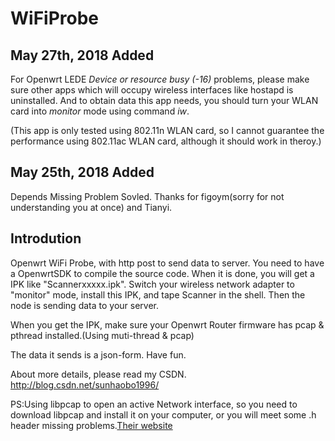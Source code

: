 # WiFiProbe
## May 27th, 2018 Added ##
For Openwrt LEDE *Device or resource busy (-16)* problems, please make sure other apps which will occupy wireless interfaces like hostapd is uninstalled. And to obtain data this app needs, you should turn your WLAN card into *monitor* mode using command *iw*.

(This app is only tested using 802.11n WLAN card, so I cannot guarantee the performance using 802.11ac WLAN card, although it should work in theroy.)

## May 25th, 2018 Added ##

Depends Missing Problem Sovled. Thanks for figoym(sorry for not understanding you at once) and Tianyi.

## Introdution
Openwrt WiFi Probe, with http post to send data to server.
You need to have a OpenwrtSDK to compile the source code. When it is done, you will get a IPK like "Scannerxxxxx.ipk".
Switch your wireless network adapter to "monitor" mode, install this IPK, and tape Scanner in the shell. Then the node is sending data to your server.

When you get the IPK, make sure your Openwrt Router firmware has pcap & pthread installed.(Using muti-thread & pcap)

The data it sends is a json-form. Have fun.

About more details, please read my CSDN.
http://blog.csdn.net/sunhaobo1996/

PS:Using libpcap to open an active Network interface, so you need to download libpcap and install it on your computer, or you will meet some .h header missing problems.[Their website](http://www.tcpdump.org/#latest-releases)
 
